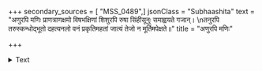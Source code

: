 +++
secondary_sources = [ "MSS_0489",]
jsonClass = "Subhaashita"
text = "अणुरपि मणिः प्राणत्राणक्षमो विषभक्षिणां शिशुरपि रुषा सिंहीसूनुः समाह्वयते गजान्।  \nतनुरपि तरुस्कन्धोद्भूतो दहत्यनलो वनं प्रकृतिमहतां जात्यं तेजो न मूर्तिमपेक्षते॥"
title = "अणुरपि मणिः"

+++

<details><summary>Text</summary>

अणुरपि मणिः प्राणत्राणक्षमो विषभक्षिणां शिशुरपि रुषा सिंहीसूनुः समाह्वयते गजान्।  
तनुरपि तरुस्कन्धोद्भूतो दहत्यनलो वनं प्रकृतिमहतां जात्यं तेजो न मूर्तिमपेक्षते॥
</details>
